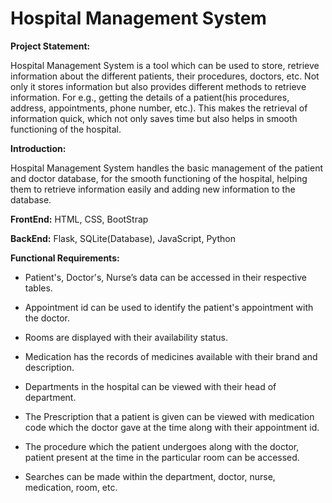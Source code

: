 # Hospital Management System
**Project Statement:**

Hospital Management System is a tool which can be used to store, retrieve information about the different patients, their procedures, doctors, etc. Not only it stores information but also provides different methods to retrieve information. For e.g., getting the details of a patient(his procedures, address, appointments, phone number, etc.). This makes the retrieval of information quick, which not only saves time but also helps in smooth functioning of the hospital.

**Introduction:**

Hospital Management System handles the basic management of the patient and doctor database, for the smooth functioning of the hospital, helping them to retrieve information easily and adding new information to the database.

**FrontEnd:** HTML, CSS, BootStrap

**BackEnd:** Flask, SQLite(Database), JavaScript, Python

**Functional Requirements:**

* Patient's, Doctor's, Nurse’s data can be accessed in their respective tables.

* Appointment id can be used to identify the patient's appointment with the doctor.

* Rooms are displayed with their availability status.

* Medication has the records of medicines available with their brand and description.

* Departments in the hospital can be viewed with their head of department.

* The Prescription that a patient is given can be viewed with medication code which the doctor gave at the time along with their appointment id.

* The procedure which the patient undergoes along with the doctor, patient present at the time in the particular room can be accessed.

* Searches can be made within the department, doctor, nurse, medication, room, etc.

